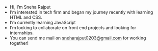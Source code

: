 -  Hi, I’m Sneha Rajput 
-  I’m interested in tech firm and began my journey recently with learning HTML and CSS.
-  I’m currently learning JavaScript 
-  I’m looking to collaborate on front end projects and looking for internships.
-  You can send me mail on sneharajput0203@gmail.com for working together!


<!---
sneharajput0213/sneharajput0213 is a ✨ special ✨ repository because its `README.md` (this file) appears on your GitHub profile.
You can click the Preview link to take a look at your changes.
--->
